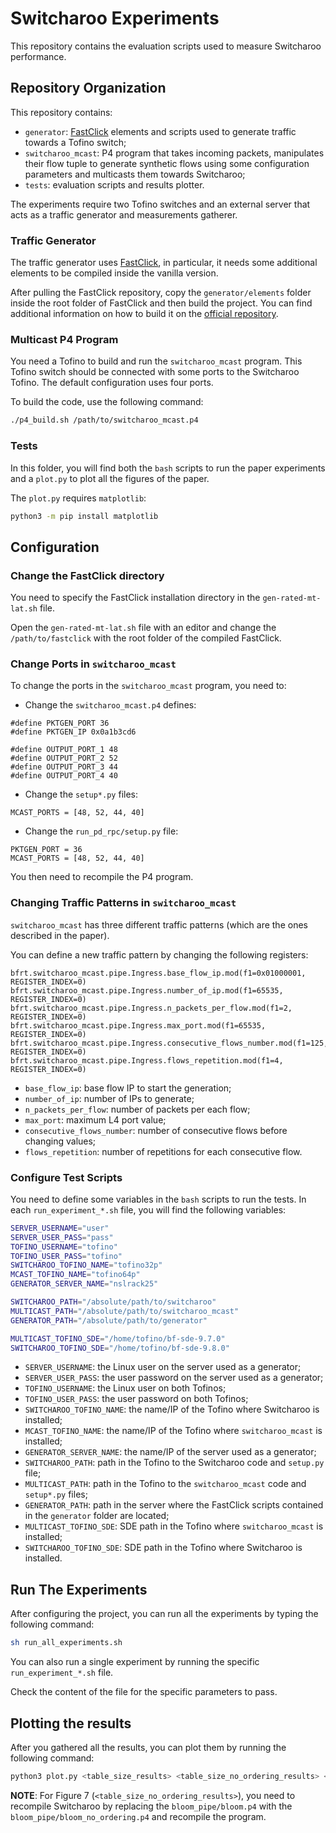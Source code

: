 # Switcharoo Experiments
This repository contains the evaluation scripts used to measure Switcharoo performance.

## Repository Organization

This repository contains:
- `generator`: [FastClick](https://github.com/tbarbette/fastclick) elements and scripts used to generate traffic towards a Tofino switch;
- `switcharoo_mcast`: P4 program that takes incoming packets, manipulates their flow tuple to generate synthetic flows using some configuration parameters and multicasts them towards Switcharoo;
- `tests`: evaluation scripts and results plotter.

The experiments require two Tofino switches and an external server that acts as a traffic generator and measurements gatherer.

### Traffic Generator

The traffic generator uses [FastClick](https://github.com/tbarbette/fastclick), in particular, it needs some additional elements to be compiled inside the vanilla version.

After pulling the FastClick repository, copy the `generator/elements` folder inside the root folder of FastClick and then build the project. You can find additional information on how to build it on the [official repository](https://github.com/tbarbette/fastclick).

### Multicast P4 Program

You need a Tofino to build and run the `switcharoo_mcast` program. This Tofino switch should be connected with some ports to the Switcharoo Tofino. The default configuration uses four ports.

To build the code, use the following command:
```bash 
./p4_build.sh /path/to/switcharoo_mcast.p4
```

### Tests

In this folder, you will find both the `bash` scripts to run the paper experiments and a `plot.py` to plot all the figures of the paper. 

The `plot.py` requires `matplotlib`:
```bash
python3 -m pip install matplotlib
```

## Configuration

### Change the FastClick directory

You need to specify the FastClick installation directory in the `gen-rated-mt-lat.sh` file.

Open the `gen-rated-mt-lat.sh` file with an editor and change the `/path/to/fastclick` with the root folder of the compiled FastClick.

### Change Ports in `switcharoo_mcast`

To change the ports in the `switcharoo_mcast` program, you need to:
- Change the `switcharoo_mcast.p4` defines:
```p4
#define PKTGEN_PORT 36
#define PKTGEN_IP 0x0a1b3cd6

#define OUTPUT_PORT_1 48
#define OUTPUT_PORT_2 52
#define OUTPUT_PORT_3 44
#define OUTPUT_PORT_4 40
```

- Change the `setup*.py` files:
```python3
MCAST_PORTS = [48, 52, 44, 40]
```

- Change the `run_pd_rpc/setup.py` file:
```python3
PKTGEN_PORT = 36
MCAST_PORTS = [48, 52, 44, 40]
```

You then need to recompile the P4 program.

### Changing Traffic Patterns in `switcharoo_mcast`

`switcharoo_mcast` has three different traffic patterns (which are the ones described in the paper).

You can define a new traffic pattern by changing the following registers:
```python3
bfrt.switcharoo_mcast.pipe.Ingress.base_flow_ip.mod(f1=0x01000001, REGISTER_INDEX=0)
bfrt.switcharoo_mcast.pipe.Ingress.number_of_ip.mod(f1=65535, REGISTER_INDEX=0)
bfrt.switcharoo_mcast.pipe.Ingress.n_packets_per_flow.mod(f1=2, REGISTER_INDEX=0)
bfrt.switcharoo_mcast.pipe.Ingress.max_port.mod(f1=65535, REGISTER_INDEX=0)
bfrt.switcharoo_mcast.pipe.Ingress.consecutive_flows_number.mod(f1=125, REGISTER_INDEX=0)
bfrt.switcharoo_mcast.pipe.Ingress.flows_repetition.mod(f1=4, REGISTER_INDEX=0)
```

- `base_flow_ip`: base flow IP to start the generation;
- `number_of_ip`: number of IPs to generate;
- `n_packets_per_flow`: number of packets per each flow;
- `max_port`: maximum L4 port value;
- `consecutive_flows_number`: number of consecutive flows before changing values;
- `flows_repetition`: number of repetitions for each consecutive flow.

### Configure Test Scripts

You need to define some variables in the `bash` scripts to run the tests.
In each `run_experiment_*.sh` file, you will find the following variables:
```bash
SERVER_USERNAME="user"
SERVER_USER_PASS="pass"
TOFINO_USERNAME="tofino"
TOFINO_USER_PASS="tofino"
SWITCHAROO_TOFINO_NAME="tofino32p"
MCAST_TOFINO_NAME="tofino64p"
GENERATOR_SERVER_NAME="nslrack25"

SWITCHAROO_PATH="/absolute/path/to/switcharoo"
MULTICAST_PATH="/absolute/path/to/switcharoo_mcast"
GENERATOR_PATH="/absolute/path/to/generator"

MULTICAST_TOFINO_SDE="/home/tofino/bf-sde-9.7.0"
SWITCHAROO_TOFINO_SDE="/home/tofino/bf-sde-9.8.0"
```

- `SERVER_USERNAME`: the Linux user on the server used as a generator;
- `SERVER_USER_PASS`: the user password on the server used as a generator;
- `TOFINO_USERNAME`: the Linux user on both Tofinos;
- `TOFINO_USER_PASS`: the user password on both Tofinos;
- `SWITCHAROO_TOFINO_NAME`: the name/IP of the Tofino where Switcharoo is installed;
- `MCAST_TOFINO_NAME`: the name/IP of the Tofino where `switcharoo_mcast` is installed;
- `GENERATOR_SERVER_NAME`: the name/IP of the server used as a generator;
- `SWITCHAROO_PATH`: path in the Tofino to the Switcharoo code and `setup.py` file;
- `MULTICAST_PATH`: path in the Tofino to the `switcharoo_mcast` code and `setup*.py` files;
- `GENERATOR_PATH`: path in the server where the FastClick scripts contained in the `generator` folder are located;
- `MULTICAST_TOFINO_SDE`: SDE path in the Tofino where `switcharoo_mcast` is installed;
- `SWITCHAROO_TOFINO_SDE`: SDE path in the Tofino where Switcharoo is installed.

## Run The Experiments

After configuring the project, you can run all the experiments by typing the following command:
```bash
sh run_all_experiments.sh
```

You can also run a single experiment by running the specific `run_experiment_*.sh` file. 

Check the content of the file for the specific parameters to pass.

## Plotting the results

After you gathered all the results, you can plot them by running the following command:
```bash
python3 plot.py <table_size_results> <table_size_no_ordering_results> <bloom_size_results> <throughput_results> <figures_path>
```

**NOTE**: For Figure 7 (`<table_size_no_ordering_results>`), you need to recompile Switcharoo by replacing the `bloom_pipe/bloom.p4` with the `bloom_pipe/bloom_no_ordering.p4` and recompile the program.
